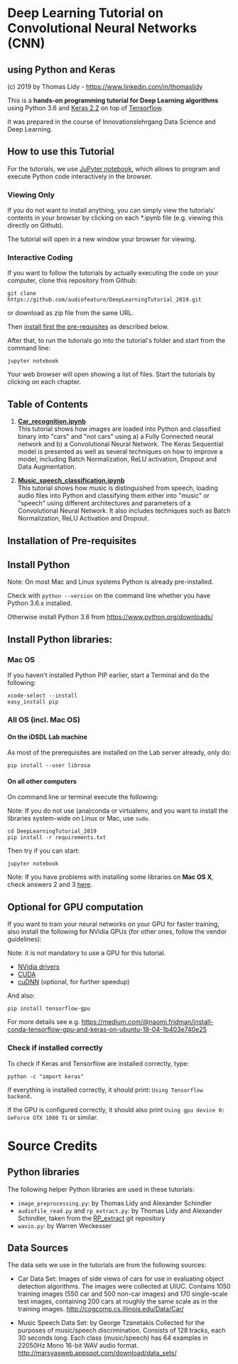 # Deep Learning Tutorial on Convolutional Neural Networks (CNN)
## using Python and Keras

(c) 2019 by Thomas Lidy - https://www.linkedin.com/in/thomaslidy

This is a <b>hands-on programming tutorial for Deep Learning algorithms</b> using Python 3.6 and [Keras 2.2](https://keras.io) on top of [Tensorflow](https://www.tensorflow.org). 

It was prepared in the course of Innovationslehrgang Data Science and Deep Learning.

## How to use this Tutorial

For the tutorials, we use [JuPyter notebook](https://jupyter.org), which allows to program and execute Python code interactively in the browser.

### Viewing Only

If you do not want to install anything, you can simply view the tutorials' contents in your browser by clicking on each *.ipynb file (e.g. viewing this directly on Github).

The tutorial will open in a new window your browser for viewing.

### Interactive Coding

If you want to follow the tutorials by actually executing the code on your computer, clone this repository from Github:

```
git clone https://github.com/audiofeature/DeepLearningTutorial_2019.git
```

or download as zip file from the same URL.


Then [install first the pre-requisites](#installation-of-pre-requisites) as described below.

After that, to run the tutorials go into the tutorial's folder and start from the command line:

`jupyter notebook`

Your web browser will open showing a list of files. Start the tutorials by clicking on each chapter.


## Table of Contents

1. <b>[Car_recognition.ipynb](Car_recognition.ipynb)</b><br/>
   This tutorial shows how images are loaded into Python and classified binary into "cars" and "not cars" using
   a) a Fully Connected neural network and b) a Convolutional Neural Network.
   The Keras Sequential model is presented as well as several techniques on how to improve a model, including Batch Normalization, ReLU activation, Dropout and Data Augmentation.

2. <b>[Music\_speech\_classification.ipynb](Music_speech_classification.ipynb)</b><br/>
   This tutorial shows how music is distinguished from speech, loading audio files into Python and classifying them either into "music" or "speech" using different architectures and parameters of a Convolutional Neural Network. It also includes techniques such as Batch Normalization,
   ReLU Activation and Dropout.


## Installation of Pre-requisites

## Install Python

Note: On most Mac and Linux systems Python is already pre-installed. 

Check with `python --version` on the command line whether you have Python 3.6.x installed.

Otherwise install Python 3.6 from https://www.python.org/downloads/

## Install Python libraries:

### Mac OS

If you haven't installed Python PIP earlier, start a Terminal and do the following: 

```
xcode-select --install
easy_install pip 
```

### All OS (incl. Mac OS)

#### On the iDSDL Lab machine

As most of the prerequisites are installed on the Lab server already, only do:

```
pip install --user librosa
```

#### On all other computers

On command line or terminal execute the following: 

Note: If you do not use (ana)conda or virtualenv, and you want to install the libraries system-wide on Linux or Mac, use `sudo`.

```
cd DeepLearningTutorial_2019
pip install -r requirements.txt
```

Then try if you can start:
```
jupyter notebook
```

Note: If you have problems with installing some libraries on **Mac OS X**, check answers 2 and 3 [here](http://stackoverflow.com/questions/29485741/unable-to-upgrade-python-six-package-in-mac-osx-10-10-2).


## Optional for GPU computation

If you want to train your neural networks on your GPU for faster training, also install the following for NVidia GPUs (for other ones, follow the vendor guidelines):

Note: it is not mandatory to use a GPU for this tutorial.

* [NVidia drivers](http://www.nvidia.com/Download/index.aspx?lang=en-us) 
* [CUDA](https://developer.nvidia.com/cuda-downloads)
* [cuDNN](https://developer.nvidia.com/cudnn) (optional, for further speedup)

And also:
```
pip install tensorflow-gpu
```

For more details see e.g. https://medium.com/@naomi.fridman/install-conda-tensorflow-gpu-and-keras-on-ubuntu-18-04-1b403e740e25

### Check if installed correctly

To check if Keras and Tensorflow are installed correctly, type:

```
python -c "import keras"
```

If everything is installed correctly, it should print: `Using Tensorflow backend.`
 
If the GPU is configured correctly, it should also print `Using gpu device 0: GeForce GTX 1080 Ti` or similar.



# Source Credits

## Python libraries

The following helper Python libraries are used in these tutorials:

* `image_preprocessing.py`: by Thomas Lidy and Alexander Schindler
* `audiofile_read.py` and `rp_extract.py`: by Thomas Lidy and Alexander Schindler, taken from the [RP_extract](https://github.com/tuwien-musicir/rp_extract) git repository
* `wavio.py`: by Warren Weckesser

## Data Sources

The data sets we use in the tutorials are from the following sources: 

* Car Data Set:
Images of side views of cars for use in evaluating object detection algorithms. The images were collected at UIUC. Contains 1050 training images (550 car and 500 non-car images) and 170 single-scale test images, containing 200 cars at roughly the same scale as in the training images.
http://cogcomp.cs.illinois.edu/Data/Car/

* Music Speech Data Set:
by George Tzanetakis
Collected for the purposes of music/speech discrimination. Consists of 128 tracks, each 30 seconds long. Each class (music/speech) has 64 examples in 22050Hz Mono 16-bit WAV audio format.
http://marsyasweb.appspot.com/download/data_sets/